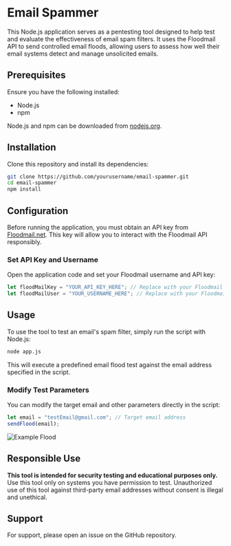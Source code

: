 # Email Spammer 

This Node.js application serves as a pentesting tool designed to help test and evaluate the effectiveness of email spam filters. It uses the Floodmail API to send controlled email floods, allowing users to assess how well their email systems detect and manage unsolicited emails.

## Prerequisites

Ensure you have the following installed:
- Node.js
- npm

Node.js and npm can be downloaded from [nodejs.org](https://nodejs.org/).

## Installation

Clone this repository and install its dependencies:

```bash
git clone https://github.com/yourusername/email-spammer.git
cd email-spammer
npm install
```

## Configuration

Before running the application, you must obtain an API key from [Floodmail.net](https://floodmail.net). This key will allow you to interact with the Floodmail API responsibly.

### Set API Key and Username

Open the application code and set your Floodmail username and API key:

```javascript
let floodMailKey = "YOUR_API_KEY_HERE"; // Replace with your Floodmail API key
let floodMailUser = "YOUR_USERNAME_HERE"; // Replace with your Floodmail username
```

## Usage

To use the tool to test an email's spam filter, simply run the script with Node.js:

```bash
node app.js
```

This will execute a predefined email flood test against the email address specified in the script.

### Modify Test Parameters

You can modify the target email and other parameters directly in the script:

```javascript
let email = "testEmail@gmail.com"; // Target email address
sendFlood(email);
```
![Example Flood](https://i.imgur.com/uRM7rHe.jpg)

## Responsible Use

**This tool is intended for security testing and educational purposes only.** Use this tool only on systems you have permission to test. Unauthorized use of this tool against third-party email addresses without consent is illegal and unethical.

## Support

For support, please open an issue on the GitHub repository.

